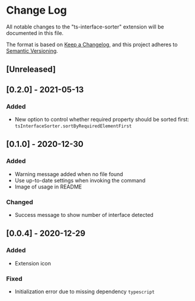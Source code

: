 # Change Log

All notable changes to the "ts-interface-sorter" extension will be documented in this file.

The format is based on [Keep a Changelog](https://keepachangelog.com/en/1.0.0/),
and this project adheres to [Semantic Versioning](https://semver.org/spec/v2.0.0.html).

## [Unreleased]

## [0.2.0] - 2021-05-13

### Added

- New option to control whether required property should be sorted first: `tsInterfaceSorter.sortByRequiredElementFirst`

## [0.1.0] - 2020-12-30

### Added

- Warning message added when no file found
- Use up-to-date settings when invoking the command
- Image of usage in README

### Changed

- Success message to show number of interface detected

## [0.0.4] - 2020-12-29

### Added

- Extension icon

### Fixed

- Initialization error due to missing dependency `typescript`

